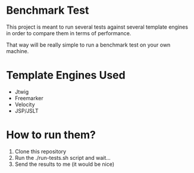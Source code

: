 Benchmark Test
==============

This project is meant to run several tests against several template engines in order to compare them in terms of performance.

That way will be really simple to run a benchmark test on your own machine.

Template Engines Used
===

- Jtwig
- Freemarker
- Velocity
- JSP/JSLT

How to run them?
===

1. Clone this repository
2. Run the ./run-tests.sh script and wait...
3. Send the results to me (it would be nice)

